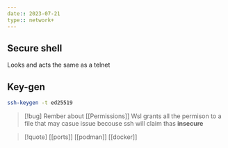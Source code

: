 ```yaml
---
date:: 2023-07-21
type:: network+
---
```

## Secure shell 
Looks and acts the same as a telnet

## Key-gen 

```bash
ssh-keygen -t ed25519
```
>[!bug] Rember about [[Permissions]] 
>Wsl grants all the permison to a file that may casue issue becouse ssh will claim thas **insecure**


>[!quote] [[ports]] [[podman]] [[docker]]